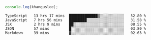 ```js
console.log(khanguslee);
```

<!--START_SECTION:waka-->
```text
TypeScript   13 hrs 17 mins  █████████████▒░░░░░░░░░░░   52.80 % 
JavaScript   7 hrs 56 mins   ████████░░░░░░░░░░░░░░░░░   31.58 % 
JSX          2 hrs 9 mins    ██░░░░░░░░░░░░░░░░░░░░░░░   08.55 % 
JSON         57 mins         █░░░░░░░░░░░░░░░░░░░░░░░░   03.80 % 
Markdown     39 mins         ▓░░░░░░░░░░░░░░░░░░░░░░░░   02.63 % 
```
<!--END_SECTION:waka-->

<!--
**khanguslee/khanguslee** is a ✨ _special_ ✨ repository because its `README.md` (this file) appears on your GitHub profile.

Here are some ideas to get you started:

- 🔭 I’m currently working on ...
- 🌱 I’m currently learning ...
- 👯 I’m looking to collaborate on ...
- 🤔 I’m looking for help with ...
- 💬 Ask me about ...
- 📫 How to reach me: ...
- 😄 Pronouns: ...
- ⚡ Fun fact: ...
-->
